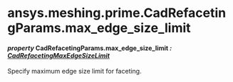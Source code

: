 <a id="ansys-meshing-prime-cadrefacetingparams-max-edge-size-limit"></a>

# ansys.meshing.prime.CadRefacetingParams.max_edge_size_limit

<a id="ansys.meshing.prime.CadRefacetingParams.max_edge_size_limit"></a>

#### *property* CadRefacetingParams.max_edge_size_limit *: [CadRefacetingMaxEdgeSizeLimit](ansys.meshing.prime.CadRefacetingMaxEdgeSizeLimit.md#ansys.meshing.prime.CadRefacetingMaxEdgeSizeLimit)*

Specify maximum edge size limit for faceting.

<!-- !! processed by numpydoc !! -->
